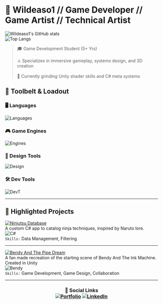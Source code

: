 # 👾 Wildeaso1 // Game Developer // Game Artist // Technical Artist<br>
![Wildeaso1's GitHub stats](https://github-readme-stats.vercel.app/api?username=Wildeaso1&show_icons=true&theme=tokyonight&hide_rank=false)<br> 
![Top Langs](https://github-readme-stats.vercel.app/api/top-langs/?username=Wildeaso1&layout=compact&theme=tokyonight)<br>

> 🎓 Game Development Student (5+ Yrs)<br>  
> ⚔️ Specializes in immersive gameplay, systems design, and 3D creation<br>  
> 🧪 Currently grinding Unity shader skills and C# meta systems<br>

## 🧰 Toolbelt & Loadout<br>
### 🖥️ Languages<br>
![Languages](https://skillicons.dev/icons?i=cs,js,html,lua)<br>
### 🎮 Game Engines<br>
![Engines](https://skillicons.dev/icons?i=unity)<br>
### 🎨 Design Tools<br>
![Design](https://skillicons.dev/icons?i=blender,ps)<br>
### 🛠️ Dev Tools<br>
![DevT](https://skillicons.dev/icons?i=github,gitlab,vscode,visualstudio,rider&perline=3)<br>

---

## 🎯 Highlighted Projects<br>
[![Ninjutsu Database](https://github-readme-stats.vercel.app/api/pin/?username=Wildeaso1&repo=Ninjutsu-DataBase&theme=tokyonight&show_icons=true)](https://github.com/Wildeaso1/Ninjutsu-DataBase)<br> 
A custom C# app to catalog ninja techniques, inspired by Naruto lore.<br>
![C#](https://skillicons.dev/icons?i=cs)<br>
`Skills:` Data Management, Filtering<br>

---
[![Bendy And The Pipe Dream](https://github-readme-stats.vercel.app/api/pin/?username=WizelfMike&repo=BendyAndTheInkMachine&theme=tokyonight&show_icons=true)](https://github.com/WizelfMike/BendyAndTheInkMachine)<br>
A fan made recreation of the starting scene of Bendy And The Ink Machine. Created in Unity<br>
![Bendy](https://skillicons.dev/icons?i=cs,unity,blender)<br>
`Skills:` Game Development, Game Design, Collaboration<br>

---
<h3 align="center">
  
📡 Social Links<br>
[![Portfolio](https://img.shields.io/badge/Firefox-FF7139?logo=Firefox&logoColor=white)](https://www.williamsoijer.com)
[![LinkedIn](https://custom-icon-badges.demolab.com/badge/LinkedIn-0A66C2?logo=linkedin-white&logoColor=fff)](https://www.linkedin.com/in/william-soijer-517962237/)
</h3>

